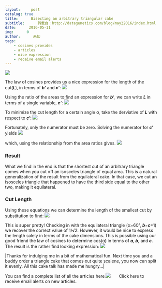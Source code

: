 ```yaml
---
layout:     post
catalog: true
title:      Bisecting an arbitrary triangular cake
subtitle:      转载自：http://datagenetics.com/blog/may22016/index.html
date:      2016-05-11
img:      0
author:      未知
tags:
    - cosines provides
    - articles
    - nice expression
    - receive email alerts
---
```

![](http://datagenetics.com/blog/may22016/Eq3.png)


The law of cosines provides us a nice expression for the length of the cut(***L***), in terms of ***b'*** and ***c'***:
![](http://datagenetics.com/blog/may22016/Eq4.png)


Using the ratio of the areas to find an expression for ***b'***, we can write ***L*** in terms of a single variable, ***c'***:
![](http://datagenetics.com/blog/may22016/Eq5.png)


To minimize the cut length for a certain angle α, take the derviative of ***L*** with respect to ***c'***:
![](http://datagenetics.com/blog/may22016/Eq6.png)


Fortunately, only the numerator must be zero. Solving the numerator for ***c'*** yields
![](http://datagenetics.com/blog/may22016/Eq7.png)


which, using the relationship from the area ratios gives.
![](http://datagenetics.com/blog/may22016/Eq8.png)


### Result

What we find in the end is that the shortest cut of an arbitrary triangle comes when you cut off an isosceles triangle of equal area. This is a natural generalization of the result from the equilateral cake. In that case, we cut an isosceles triangle that happened to have the third side equal to the other two, making it equilateral. 

### Cut Length

Using these equations we can determine the length of the smallest cut by substitution to find:
![](http://datagenetics.com/blog/may22016/Eq9.png)


This is super pretty! Checking in with the equilateral triangle (α=60°, ***b***=***c***=1) we recover the correct value of 1/√2. However, it would be nice to express the length solely in terms of the cake dimensions. This is possible using our good friend the law of cosines to determine cos(α) in terms of ***a***, ***b***, and ***c***. The result is the rather find looking expression:
![](http://datagenetics.com/blog/may22016/Eq10.png)

|Thanks for indulging me in a bit of mathematical fun. Next time you and a buddy order a triangle cake that comes out quite scalene, you now can split it evenly. All this cake talk has made me hungry...|

You can find a complete list of all the articles here.![](http://datagenetics.com/images/n.gif)
      Click here to receive email alerts on new articles.
